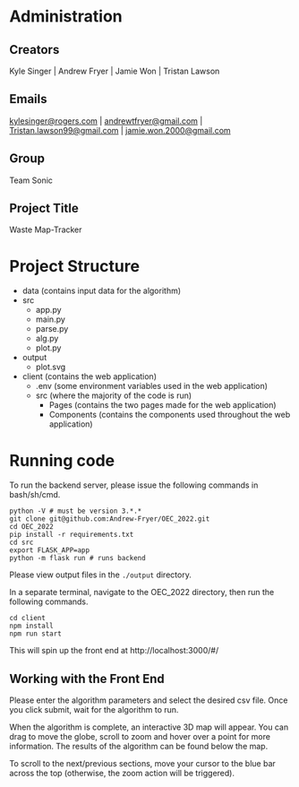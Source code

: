 # Administration
## Creators
Kyle Singer
| Andrew Fryer
| Jamie Won
| Tristan Lawson

## Emails
kylesinger@rogers.com
| andrewtfryer@gmail.com
| Tristan.lawson99@gmail.com
| jamie.won.2000@gmail.com

## Group
Team Sonic

## Project Title
Waste Map-Tracker

# Project Structure
- data
(contains input data for the algorithm)
- src
  - app.py
  - main.py
  - parse.py
  - alg.py
  - plot.py
- output
  - plot.svg
- client (contains the web application) 
  - .env (some environment variables used in the web application)
  - src (where the majority of the code is run)
    - Pages (contains the two pages made for the web application)
    - Components (contains the components used throughout the web application)

# Running code
To run the backend server, please issue the following commands in bash/sh/cmd.
```
python -V # must be version 3.*.*
git clone git@github.com:Andrew-Fryer/OEC_2022.git
cd OEC_2022
pip install -r requirements.txt
cd src
export FLASK_APP=app
python -m flask run # runs backend
```
Please view output files in the `./output` directory.

In a separate terminal, navigate to the OEC_2022 directory, then run the following commands.
```
cd client
npm install
npm run start
```
This will spin up the front end at http://localhost:3000/#/

## Working with the Front End
Please enter the algorithm parameters and select the desired csv file. Once you click submit, wait for the algorithm to run.

When the algorithm is complete, an interactive 3D map will appear. You can drag to move the globe, scroll to zoom and hover over a point for more information. The results of the algorithm can be found below the map.

To scroll to the next/previous sections, move your cursor to the blue bar across the top (otherwise, the zoom action will be triggered).

